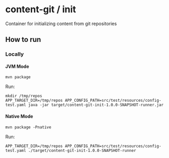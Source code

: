 # content-git / init
Container for initializing content from git repositories

## How to run

### Locally

#### JVM Mode

```shell
mvn package
```

Run: 
```shell
mkdir /tmp/repos
APP_TARGET_DIR=/tmp/repos APP_CONFIG_PATH=src/test/resources/config-test.yaml java -jar target/content-git-init-1.0.0-SNAPSHOT-runner.jar
```

#### Native Mode

```shell
mvn package -Pnative
```

Run:
```shell
APP_TARGET_DIR=/tmp/repos APP_CONFIG_PATH=src/test/resources/config-test.yaml ./target/content-git-init-1.0.0-SNAPSHOT-runner
```
